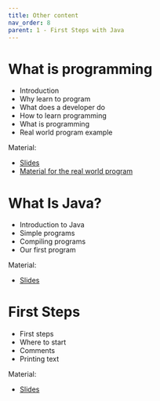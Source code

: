 ```yaml
---
title: Other content
nav_order: 8
parent: 1 - First Steps with Java
---
```


# What is programming

- Introduction
- Why learn to program
- What does a developer do
- How to learn programming
- What is programming
- Real world program example

Material:
- [Slides](https://drive.google.com/open?id=1-w1Y9VTyl8SsIjDyaoh97XTpwgC6tZp0zJPoYgFwvwg)
- [Material for the real world program](https://drive.google.com/open?id=13yi2B3_SJOdTFeYymV9bIuyK09cTZMAxCSRRxwDxEDM)

# What Is Java?

- Introduction to Java
- Simple programs
- Compiling programs
- Our first program

Material:
- [Slides](https://drive.google.com/open?id=16TPxzJAKEHSATpizypYe_S9P0aoCoZOxO4WixMNacaI)

# First Steps

- First steps
- Where to start
- Comments
- Printing text

Material:
- [Slides](https://drive.google.com/open?id=1AbdSwf4E3HizYdYBbXtVsVVsBt6WJI6hLr-3sZaGatg)
